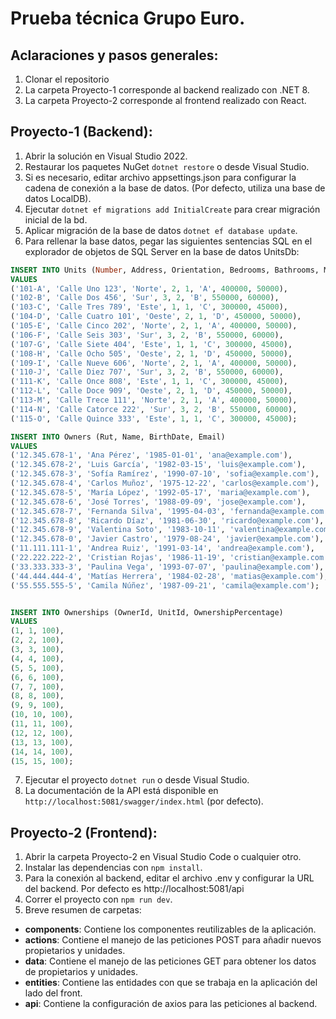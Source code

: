 # Prueba técnica Grupo Euro.

## Aclaraciones y pasos generales:
1. Clonar el repositorio
2. La carpeta Proyecto-1 corresponde al backend realizado con .NET 8.
3. La carpeta Proyecto-2 corresponde al frontend realizado con React.

## Proyecto-1 (Backend):
1. Abrir la solución en Visual Studio 2022.
2. Restaurar los paquetes NuGet `dotnet restore` o desde Visual Studio.
3. Si es necesario, editar archivo appsettings.json para configurar la cadena de conexión a la base de datos. (Por defecto, utiliza una base de datos LocalDB).
4. Ejecutar `dotnet ef migrations add InitialCreate` para crear migración inicial de la bd.
5. Aplicar migración de la base de datos `dotnet ef database update`.
6. Para rellenar la base datos, pegar las siguientes sentencias SQL en el explorador de objetos de SQL Server en la base de datos UnitsDb:
```sql
INSERT INTO Units (Number, Address, Orientation, Bedrooms, Bathrooms, Model, RentPrice, CommonExpense)
VALUES 
('101-A', 'Calle Uno 123', 'Norte', 2, 1, 'A', 400000, 50000),
('102-B', 'Calle Dos 456', 'Sur', 3, 2, 'B', 550000, 60000),
('103-C', 'Calle Tres 789', 'Este', 1, 1, 'C', 300000, 45000),
('104-D', 'Calle Cuatro 101', 'Oeste', 2, 1, 'D', 450000, 50000),
('105-E', 'Calle Cinco 202', 'Norte', 2, 1, 'A', 400000, 50000),
('106-F', 'Calle Seis 303', 'Sur', 3, 2, 'B', 550000, 60000),
('107-G', 'Calle Siete 404', 'Este', 1, 1, 'C', 300000, 45000),
('108-H', 'Calle Ocho 505', 'Oeste', 2, 1, 'D', 450000, 50000),
('109-I', 'Calle Nueve 606', 'Norte', 2, 1, 'A', 400000, 50000),
('110-J', 'Calle Diez 707', 'Sur', 3, 2, 'B', 550000, 60000),
('111-K', 'Calle Once 808', 'Este', 1, 1, 'C', 300000, 45000),
('112-L', 'Calle Doce 909', 'Oeste', 2, 1, 'D', 450000, 50000),
('113-M', 'Calle Trece 111', 'Norte', 2, 1, 'A', 400000, 50000),
('114-N', 'Calle Catorce 222', 'Sur', 3, 2, 'B', 550000, 60000),
('115-O', 'Calle Quince 333', 'Este', 1, 1, 'C', 300000, 45000);

INSERT INTO Owners (Rut, Name, BirthDate, Email)
VALUES 
('12.345.678-1', 'Ana Pérez', '1985-01-01', 'ana@example.com'),
('12.345.678-2', 'Luis García', '1982-03-15', 'luis@example.com'),
('12.345.678-3', 'Sofía Ramírez', '1990-07-10', 'sofia@example.com'),
('12.345.678-4', 'Carlos Muñoz', '1975-12-22', 'carlos@example.com'),
('12.345.678-5', 'María López', '1992-05-17', 'maria@example.com'),
('12.345.678-6', 'José Torres', '1988-09-09', 'jose@example.com'),
('12.345.678-7', 'Fernanda Silva', '1995-04-03', 'fernanda@example.com'),
('12.345.678-8', 'Ricardo Díaz', '1981-06-30', 'ricardo@example.com'),
('12.345.678-9', 'Valentina Soto', '1983-10-11', 'valentina@example.com'),
('12.345.678-0', 'Javier Castro', '1979-08-24', 'javier@example.com'),
('11.111.111-1', 'Andrea Ruiz', '1991-03-14', 'andrea@example.com'),
('22.222.222-2', 'Cristian Rojas', '1986-11-19', 'cristian@example.com'),
('33.333.333-3', 'Paulina Vega', '1993-07-07', 'paulina@example.com'),
('44.444.444-4', 'Matías Herrera', '1984-02-28', 'matias@example.com'),
('55.555.555-5', 'Camila Núñez', '1987-09-21', 'camila@example.com');


INSERT INTO Ownerships (OwnerId, UnitId, OwnershipPercentage)
VALUES 
(1, 1, 100),
(2, 2, 100),
(3, 3, 100),
(4, 4, 100),
(5, 5, 100),
(6, 6, 100),
(7, 7, 100),
(8, 8, 100),
(9, 9, 100),
(10, 10, 100),
(11, 11, 100),
(12, 12, 100),
(13, 13, 100),
(14, 14, 100),
(15, 15, 100);
```

7. Ejecutar el proyecto `dotnet run` o desde Visual Studio.
8. La documentación de la API está disponible en `http://localhost:5081/swagger/index.html` (por defecto).

## Proyecto-2 (Frontend):
1. Abrir la carpeta Proyecto-2 en Visual Studio Code o cualquier otro.
2. Instalar las dependencias con `npm install`.
3. Para la conexión al backend, editar el archivo .env y configurar la URL del backend. Por defecto es http://localhost:5081/api
4. Correr el proyecto con `npm run dev`.
5. Breve resumen de carpetas:
- **components**: Contiene los componentes reutilizables de la aplicación.
- **actions**: Contiene el manejo de las peticiones POST para añadir nuevos propietarios y unidades.
- **data**: Contiene el manejo de las peticiones GET para obtener los datos de propietarios y unidades.
- **entities**: Contiene las entidades con que se trabaja en la aplicación del lado del front.
- **api**: Contiene la configuración de axios para las peticiones al backend.